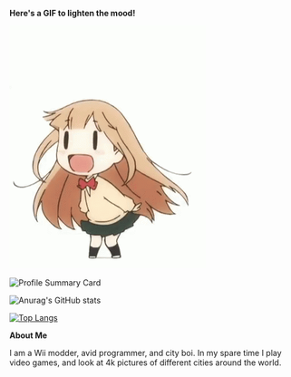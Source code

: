 <b>Here's a GIF to lighten the mood!</b>

![](anime-chibi.gif)

![Profile Summary Card](https://github-profile-summary-cards.vercel.app/api/cards/profile-details?username=SkieBloo&theme=tokyonight)

![Anurag's GitHub stats](https://github-readme-stats.vercel.app/api?username=SkieBloo&show_icons=true&theme=tokyonight)

[![Top Langs](https://github-readme-stats.vercel.app/api/top-langs/?username=SkieBloo&show_icons=true&theme=tokyonight)](https://github.com/Sid72020123)

<b>About Me</b>

I am a Wii modder, avid programmer, and city boi.  In my spare time I play video games, and look at 4k pictures of different cities around the world.
<!--

